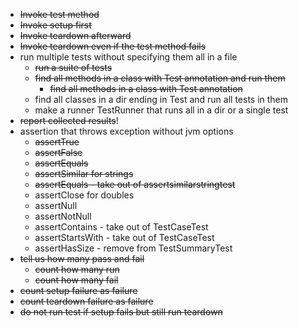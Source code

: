 - ~~Invoke test method~~
- ~~Invoke setup first~~
- ~~Invoke teardown afterward~~
- ~~Invoke teardown even if the test method fails~~
- run multiple tests without specifying them all in a file
  - ~~run a suite of tests~~
  - ~~find all methods in a class with Test annotation and run them~~
    - ~~find all methods in a class with Test annotation~~
  - find all classes in a dir ending in Test and run all tests in them
  - make a runner TestRunner that runs all in a dir or a single test
- ~~report collected results~~!
- assertion that throws exception without jvm options
  - ~~assertTrue~~
  - ~~assertFalse~~
  - ~~assertEquals~~
  - ~~assertSimilar for strings~~
  - ~~assertEquals - take out of assertsimilarstringtest~~
  - assertClose for doubles
  - assertNull
  - assertNotNull
  - assertContains - take out of TestCaseTest
  - assertStartsWith - take out of TestCaseTest
  - assertHasSize - remove from TestSummaryTest
- ~~tell us how many pass and fail~~
  - ~~count how many run~~ 
  - ~~count how many fail~~
- ~~count setup failure as failure~~
- ~~count teardown failure as failure~~
- ~~do not run test if setup fails but still run teardown~~
